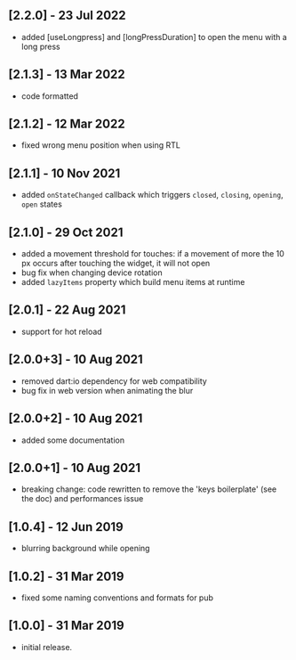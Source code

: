 ## [2.2.0] - 23 Jul 2022
* added [useLongpress] and [longPressDuration] to open the menu with a long press

## [2.1.3] - 13 Mar 2022
* code formatted

## [2.1.2] - 12 Mar 2022
* fixed wrong menu position when using RTL

## [2.1.1] - 10 Nov 2021
* added `onStateChanged` callback which triggers `closed`, `closing`, `opening`, `open` states

## [2.1.0] - 29 Oct 2021
* added a movement threshold for touches: 
if a movement of more the 10 px occurs after touching the 
widget, it will not open
* bug fix when changing device rotation
* added `lazyItems` property which build menu items at runtime

## [2.0.1] - 22 Aug 2021
* support for hot reload

## [2.0.0+3] - 10 Aug 2021
* removed dart:io dependency for web compatibility
* bug fix in web version when animating the blur

## [2.0.0+2] - 10 Aug 2021
* added some documentation

## [2.0.0+1] - 10 Aug 2021
* breaking change: code rewritten to remove the 'keys boilerplate' (see the doc) and performances issue

## [1.0.4] - 12 Jun 2019
* blurring background while opening

## [1.0.2] - 31 Mar 2019
* fixed some naming conventions and formats for pub


## [1.0.0] - 31 Mar 2019
* initial release.